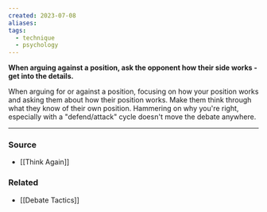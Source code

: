 ```yaml
---
created: 2023-07-08
aliases: 
tags:
  - technique
  - psychology
---
```

**When arguing against a position, ask the opponent how their side works - get into the details.**

When arguing for or against a position, focusing on how your position works and asking them about how their position works. Make them think through what they know of their own position. Hammering on why you're right, especially with a "defend/attack" cycle doesn't move the debate anywhere.

****
### Source
- [[Think Again]]

### Related
- [[Debate Tactics]]
